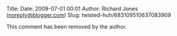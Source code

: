 Title: 
Date: 2009-07-01 00:01
Author: Richard Jones (noreply@blogger.com)
Slug: twisted-huh/683109510637083909

This comment has been removed by the author.

